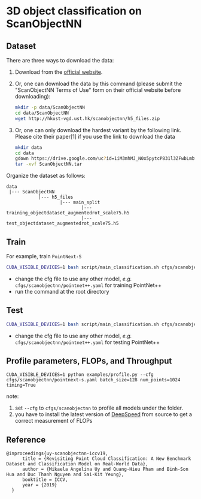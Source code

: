 # 3D object classification on ScanObjectNN

## Dataset
There are three ways to download the data: 

1. Download from the [official website](https://hkust-vgd.github.io/scanobjectnn/).

2. Or, one can download the data by this command (please submit the  "ScanObjectNN Terms of Use" form on their official website before downloading):
    ```bash
    mkdir -p data/ScanObjectNN
    cd data/ScanObjectNN
    wget http://hkust-vgd.ust.hk/scanobjectnn/h5_files.zip
    ```
    
3. Or, one can only download the hardest variant by the following link. Please cite their paper[1] if you use the link to download the data

    ```bash
    mkdir data
    cd data
    gdown https://drive.google.com/uc?id=1iM3mhMJ_N0x5pytcP831l3ZFwbLmbwzi
    tar -xvf ScanObjectNN.tar
    ```

Organize the dataset as follows:

```
data
 |--- ScanObjectNN
            |--- h5_files
                    |--- main_split
                            |--- training_objectdataset_augmentedrot_scale75.h5
                            |--- test_objectdataset_augmentedrot_scale75.h5
```



## Train

For example, train `PointNext-S`
```bash
CUDA_VISIBLE_DEVICES=1 bash script/main_classification.sh cfgs/scanobjectnn/pointnext-s.yaml
```

* change the cfg file to use any other model, *e.g.* `cfgs/scanobjectnn/pointnet++.yaml` for training PointNet++  
* run the command at the root directory



## Test

```bash
CUDA_VISIBLE_DEVICES=1 bash script/main_classification.sh cfgs/scanobjectnn/pointnext-s.yaml wandb.use_wandb=False mode=test --pretrained_path pretrained/scanobjectnn/pointnext-s/pointnext-s_best.pth wandb.use_wandb=False
```
* change the cfg file to use any other model, *e.g.* `cfgs/scanobjectnn/pointnet++.yaml` for testing PointNet++  



## Profile parameters, FLOPs, and Throughput

```
CUDA_VISIBLE_DEVICES=1 python examples/profile.py --cfg cfgs/scanobjectnn/pointnext-s.yaml batch_size=128 num_points=1024 timing=True
```

note: 
1. set `--cfg` to `cfgs/scanobjectnn` to profile all models under the folder. 
2. you have to install the latest version of [DeepSpeed](https://github.com/microsoft/DeepSpeed) from source to get a correct measurement of FLOPs

## Reference

```
@inproceedings{uy-scanobjectnn-iccv19,
      title = {Revisiting Point Cloud Classification: A New Benchmark Dataset and Classification Model on Real-World Data},
      author = {Mikaela Angelina Uy and Quang-Hieu Pham and Binh-Son Hua and Duc Thanh Nguyen and Sai-Kit Yeung},
      booktitle = ICCV,
      year = {2019}
  }
```
